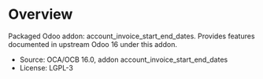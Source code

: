# Overview

Packaged Odoo addon: account_invoice_start_end_dates. Provides features documented in upstream Odoo 16 under this addon.

- Source: OCA/OCB 16.0, addon account_invoice_start_end_dates
- License: LGPL-3
